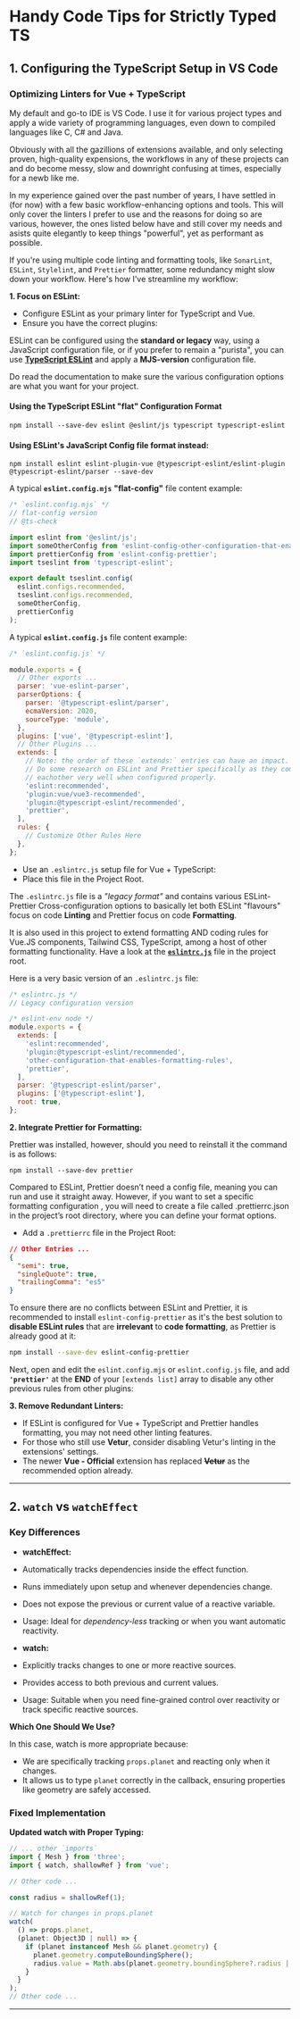 <!-- @format -->

# Handy Code Tips for Strictly Typed TS

## 1. Configuring the TypeScript Setup in VS Code

### Optimizing Linters for Vue + TypeScript

My default and go-to IDE is VS Code. I use it for various project types and apply a wide variety of programming languages, even down to compiled languages like C, C# and Java.

Obviously with all the gazillions of extensions available, and only selecting proven, high-quality expensions, the workflows in any of these projects can and do become messy, slow and downright confusing at times, especially for a newb like me.

In my experience gained over the past number of years, I have settled in (for now) with a few basic workflow-enhancing options and tools. This will only cover the linters I prefer to use and the reasons for doing so are various, however, the ones listed below have and still cover my needs and asists quite elegantly to keep things "powerful", yet as performant as possible.

If you're using multiple code linting and formatting tools, like `SonarLint`, `ESLint`, `Stylelint`, and `Prettier` formatter, some redundancy might slow down your workflow. Here's how I've streamline my workflow:

**1. Focus on ESLint:**

- Configure ESLint as your primary linter for TypeScript and Vue.
- Ensure you have the correct plugins:

ESLint can be configured using the **standard or legacy** way, using a JavaScript configuration file, or if you prefer to remain a "purista", you can use **[TypeScript ESLint](https://typescript-eslint.io/getting-started/)** and apply a **MJS-version** configuration file.

Do read the documentation to make sure the various configuration options are what you want for your project.

#### Using the TypeScript ESLint "flat" Configuration Format

```shell
npm install --save-dev eslint @eslint/js typescript typescript-eslint

```

#### Using ESLint's JavaScript Config file format instead:

```shell
npm install eslint eslint-plugin-vue @typescript-eslint/eslint-plugin @typescript-eslint/parser --save-dev

```

A typical **`eslint.config.mjs`** **"flat-config"** file content example:

```typescript
/* `eslint.config.mjs` */
// flat-config version
// @ts-check

import eslint from '@eslint/js';
import someOtherConfig from 'eslint-config-other-configuration-that-enables-formatting-rules';
import prettierConfig from 'eslint-config-prettier';
import tseslint from 'typescript-eslint';

export default tseslint.config(
  eslint.configs.recommended,
  tseslint.configs.recommended,
  someOtherConfig,
  prettierConfig
);
```

A typical **`eslint.config.js`** file content example:

```javascript
/* `eslint.config.js` */

module.exports = {
  // Other exports ...
  parser: 'vue-eslint-parser',
  parserOptions: {
    parser: '@typescript-eslint/parser',
    ecmaVersion: 2020,
    sourceType: 'module',
  },
  plugins: ['vue', '@typescript-eslint'],
  // Other Plugins ...
  extends: [
    // Note: the order of these `extends:` entries can have an impact.
    // Do some research on ESLint and Prettier specifically as they complement
    // eachother very well when configured properly.
    'eslint:recommended',
    'plugin:vue/vue3-recommended',
    'plugin:@typescript-eslint/recommended',
    'prettier',
  ],
  rules: {
    // Customize Other Rules Here
  },
};
```

- Use an `.eslintrc.js` setup file for Vue + TypeScript:
- Place this file in the Project Root.

The `.eslintrc.js` file is a _"legacy format"_ and contains various ESLint-Prettier Cross-configuration options to basically let both ESLint "flavours" focus on code **Linting** and Prettier focus on code **Formatting**.

It is also used in this project to extend formatting AND coding rules for Vue.JS components, Tailwind CSS, TypeScript, among a host of other formatting functionality. Have a look at the **<u>[`eslintrc.js`](.eslintrc.js)</u>** file in the project root.

Here is a very basic version of an `.eslintrc.js` file:

```javascript
/* eslintrc.js */
// Legacy configuration version

/* eslint-env node */
module.exports = {
  extends: [
    'eslint:recommended',
    'plugin:@typescript-eslint/recommended',
    'other-configuration-that-enables-formatting-rules',
    'prettier',
  ],
  parser: '@typescript-eslint/parser',
  plugins: ['@typescript-eslint'],
  root: true,
};
```

**2. Integrate Prettier for Formatting:**

Prettier was installed, however, should you need to reinstall it the command is as follows:

`npm install --save-dev prettier`

Compared to ESLint, Prettier doesn’t need a config file, meaning you can run and use it straight away. However, if you want to set a specific formatting configuration , you will need to create a file called .prettierrc.json in the project’s root directory, where you can define your format options.

- Add a `.prettierrc` file in the Project Root:

```json
// Other Entries ...
{
  "semi": true,
  "singleQuote": true,
  "trailingComma": "es5"
}
```

To ensure there are no conflicts between ESLint and Prettier, it is recommended to install `eslint-config-prettier` as it's the best solution to **disable ESLint rules** that are **irrelevant** to **code formatting**, as Prettier is already good at it:

```bash
npm install --save-dev eslint-config-prettier
```

Next, open and edit the `eslint.config.mjs` or `eslint.config.js` file, and add **`'prettier'`** at the **END** of your `[extends list]` array to disable any other previous rules from other plugins:

**3. Remove Redundant Linters:**

- If ESLint is configured for Vue + TypeScript and Prettier handles formatting, you may not need other linting features.
- For those who still use **Vetur**, consider disabling Vetur's linting in the extensions' settings.
- The newer **Vue - Official** extension has replaced **~~Vetur~~** as the recommended option already.

---

## 2. `watch` vs `watchEffect`

### Key Differences

- **watchEffect:**
- Automatically tracks dependencies inside the effect function.
- Runs immediately upon setup and whenever dependencies change.
- Does not expose the previous or current value of a reactive variable.
- Usage: Ideal for _dependency-less_ tracking or when you want automatic reactivity.

- **watch:**
- Explicitly tracks changes to one or more reactive sources.
- Provides access to both previous and current values.
- Usage: Suitable when you need fine-grained control over reactivity or track specific reactive sources.

**Which One Should We Use?**

In this case, watch is more appropriate because:

- We are specifically tracking `props.planet` and reacting only when it changes.
- It allows us to type `planet` correctly in the callback, ensuring properties like geometry are safely accessed.

### Fixed Implementation

**Updated watch with Proper Typing:**

```typescript
// ... other `imports`
import { Mesh } from 'three';
import { watch, shallowRef } from 'vue';

// Other code ...

const radius = shallowRef(1);

// Watch for changes in props.planet
watch(
  () => props.planet,
  (planet: Object3D | null) => {
    if (planet instanceof Mesh && planet.geometry) {
      planet.geometry.computeBoundingSphere();
      radius.value = Math.abs(planet.geometry.boundingSphere?.radius || 1) + 0.5;
    }
  }
);
// Other code ...
```

---
